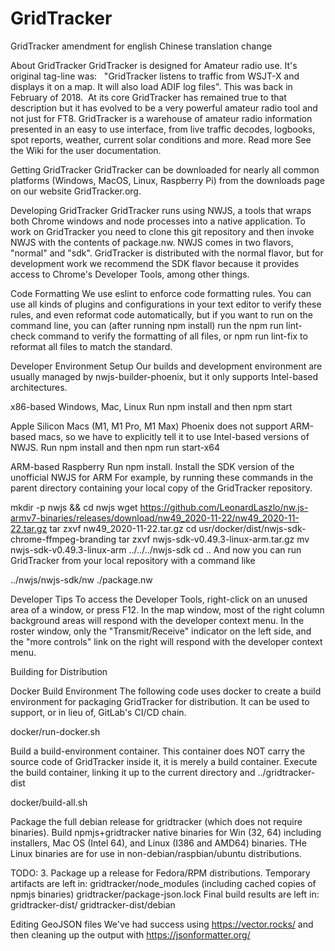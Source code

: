 # GridTracker
GridTracker amendment for english Chinese translation change

About GridTracker
GridTracker is designed for Amateur radio use. It's original tag-line was:   "GridTracker listens to traffic from WSJT-X and displays it on a map. It will also load ADIF log files".
This was back in February of 2018.  At its core GridTracker has remained true to that description but it has evolved to be a very powerful amateur radio tool and not just for FT8.
GridTracker is a warehouse of amateur radio information presented in an easy to use interface, from live traffic decodes, logbooks, spot reports, weather, current solar conditions and more.
Read more
See the Wiki for the user documentation.

Getting GridTracker
GridTracker can be downloaded for nearly all common platforms (Windows, MacOS, Linux, Raspberry Pi) from the downloads page on our website GridTracker.org.

Developing GridTracker
GridTracker runs using NWJS, a tools that wraps both Chrome windows and node processes into
a native application.
To work on GridTracker you need to clone this git repository and then invoke NWJS with the contents of package.nw.
NWJS comes in two flavors, "normal" and "sdk". GridTracker is distributed with the normal flavor,
but for development work we recommend the SDK flavor because it provides access to Chrome's Developer Tools,
among other things.

Code Formatting
We use eslint to enforce code formatting rules.
You can use all kinds of plugins and configurations in your text editor to verify these rules, and even reformat code
automatically, but if you want to run on the command line, you can (after running npm install) run the
npm run lint-check command to verify the formatting of all files, or npm run lint-fix to reformat all files to match the standard.

Developer Environment Setup
Our builds and development environment are usually managed by nwjs-builder-phoenix, but it only supports Intel-based architectures.

x86-based Windows, Mac, Linux
Run npm install and then npm start

Apple Silicon Macs (M1, M1 Pro, M1 Max)
Phoenix does not support ARM-based macs, so we have to explicitly tell it to use Intel-based versions of NWJS.
Run npm install and then npm run start-x64

ARM-based Raspberry
Run npm install.
Install the SDK version of the unofficial NWJS for ARM
For example, by running these commands in the parent directory containing your local copy of the GridTracker repository.

mkdir -p nwjs && cd nwjs
wget https://github.com/LeonardLaszlo/nw.js-armv7-binaries/releases/download/nw49_2020-11-22/nw49_2020-11-22.tar.gz
tar zxvf nw49_2020-11-22.tar.gz
cd usr/docker/dist/nwjs-sdk-chrome-ffmpeg-branding
tar zxvf nwjs-sdk-v0.49.3-linux-arm.tar.gz
mv nwjs-sdk-v0.49.3-linux-arm ../../../nwjs-sdk
cd ..
And now you can run GridTracker from your local repository with a command like

../nwjs/nwjs-sdk/nw ./package.nw

Developer Tips
To access the Developer Tools, right-click on an unused area of a window, or press F12.
In the map window, most of the right column background areas will respond with the developer context menu.
In the roster window, only the "Transmit/Receive" indicator on the left side, and the "more controls" link on the right
will respond with the developer context menu.

Building for Distribution

Docker Build Environment
The following code uses docker to create a build environment for packaging
GridTracker for distribution. It can be used to support, or in lieu of,
GitLab's CI/CD chain.


docker/run-docker.sh

Build a build-environment container. This container does NOT carry the source code
of GridTracker inside it, it is merely a build container.
Execute the build container, linking it up to the current directory and ../gridtracker-dist




docker/build-all.sh

Package the full debian release for gridtracker (which does not require binaries).
Build npmjs+gridtracker native binaries for Win (32, 64) including installers,
Mac OS (Intel 64), and Linux (I386 and AMD64) binaries.
THe Linux binaries are for use in non-debian/raspbian/ubuntu distributions.



TODO:
3. Package up a release for Fedora/RPM distributions.
Temporary artifacts are left in:
gridtracker/node_modules (including cached copies of npmjs binaries)
gridtracker/package-json.lock
Final build results are left in:
gridtracker-dist/
gridtracker-dist/debian

Editing GeoJSON files
We've had success using https://vector.rocks/ and then cleaning up the output with https://jsonformatter.org/
